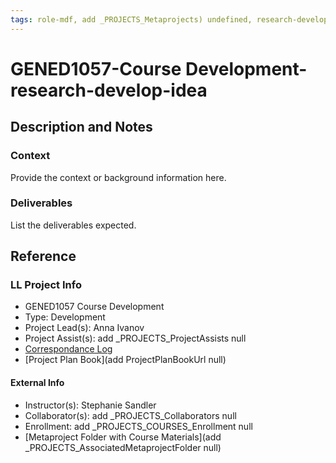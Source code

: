 ```yaml
---
tags: role-mdf, add _PROJECTS_Metaprojects) undefined, research-develop-idea
---
```


# GENED1057-Course Development-research-develop-idea

## Description and Notes

### Context
Provide the context or background information here.

### Deliverables
List the deliverables expected.


## Reference
### LL Project Info
* GENED1057 Course Development
* Type: Development
* Project Lead(s): Anna Ivanov
* Project Assist(s): add _PROJECTS_ProjectAssists null
* [Correspondance Log](https://drive.google.com/drive/folders/1QCKCN1dh5koO4QsELDgaGcDPM534vyJ3?usp=drive_link)
* [Project Plan Book](add ProjectPlanBookUrl null)

#### External Info
* Instructor(s): Stephanie Sandler
* Collaborator(s): add _PROJECTS_Collaborators null
* Enrollment: add _PROJECTS_COURSES_Enrollment null
* [Metaproject Folder with Course Materials](add _PROJECTS_AssociatedMetaprojectFolder null)